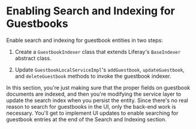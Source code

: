 # Enabling Search and Indexing for Guestbooks [](id=enabling-search-and-indexing-for-guestbooks)

Enable search and indexing for guestbook entities in two steps:

1. Create a `GuestbookIndexer` class that extends Liferay's `BaseIndexer`
   abstract class.

2. Update `GuestbookLocalServiceImpl`'s `addGuestbook`, `updateGuestbook`, and
   `deleteGuestbook` methods to invoke the guestbook indexer.

In this section, you're just making sure that the proper fields on guestbook
documents are indexed, and then you're modifying the service layer to update the
search index when you persist the entity. Since there's no real reason to search
for guestbooks in the UI, only the back-end work is necessary. You'll get to
implement UI updates to enable searching for guestbook entries at the end of the
Search and Indexing section.
